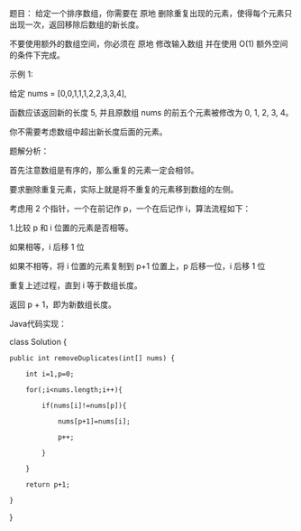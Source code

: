 题目：
给定一个排序数组，你需要在 原地 删除重复出现的元素，使得每个元素只出现一次，返回移除后数组的新长度。

不要使用额外的数组空间，你必须在 原地 修改输入数组 并在使用 O(1) 额外空间的条件下完成。

示例 1:

给定 nums = [0,0,1,1,1,2,2,3,3,4],

函数应该返回新的长度 5, 并且原数组 nums 的前五个元素被修改为 0, 1, 2, 3, 4。

你不需要考虑数组中超出新长度后面的元素。

题解分析：

首先注意数组是有序的，那么重复的元素一定会相邻。

要求删除重复元素，实际上就是将不重复的元素移到数组的左侧。

考虑用 2 个指针，一个在前记作 p，一个在后记作 i，算法流程如下：

1.比较 p 和 i 位置的元素是否相等。

如果相等，i 后移 1 位

如果不相等，将 i 位置的元素复制到 p+1 位置上，p 后移一位，i 后移 1 位

重复上述过程，直到 i 等于数组长度。

返回 p + 1，即为新数组长度。

Java代码实现：

class Solution {

    public int removeDuplicates(int[] nums) {
    
        int i=1,p=0;
        
        for(;i<nums.length;i++){
        
            if(nums[i]!=nums[p]){
            
                nums[p+1]=nums[i];
                
                p++;
                
            }
            
        }
        
        return p+1;
        
    }
    
}
